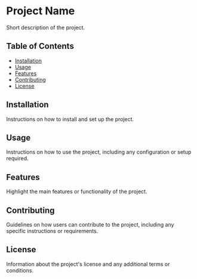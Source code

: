 # Project Name

Short description of the project.

## Table of Contents
- [Installation](#installation)
- [Usage](#usage)
- [Features](#features)
- [Contributing](#contributing)
- [License](#license)

## Installation

Instructions on how to install and set up the project.

## Usage

Instructions on how to use the project, including any configuration or setup required.

## Features

Highlight the main features or functionality of the project.

## Contributing

Guidelines on how users can contribute to the project, including any specific instructions or requirements.

## License

Information about the project's license and any additional terms or conditions.
